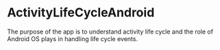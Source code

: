 # ActivityLifeCycleAndroid
The purpose of the app is to understand activity life cycle and the role of Android OS plays in handling life cycle events.
